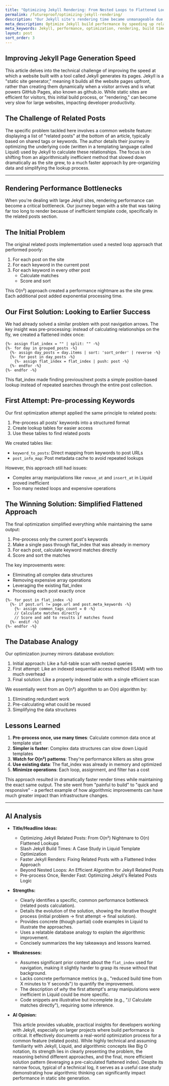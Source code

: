 ```yaml
---
title: "Optimizing Jekyll Rendering: From Nested Loops to Flattened Lookups"
permalink: /futureproof/optimizing-jekyll-rendering/
description: "Our Jekyll site's rendering time became unmanageable due to an inefficient O(n²) nested loop approach for calculating related posts based on keywords. Drawing inspiration from a previous optimization involving a flattened post index (`flat_index`), we initially tried pre-processing all keywords into lookup tables but found it overly complex in Liquid. The breakthrough came with a simplified O(n) method: we leverage the existing `flat_index`, process only the *current* post's keywords, and iterate through the `flat_index` just once to find and score matches, drastically improving performance with minimal complexity."
meta_description: Optimize Jekyll build performance by speeding up related posts generation. Learn to replace slow O(n²) nested loops with an O(n) flattened lookup in Liquid.
meta_keywords: Jekyll, performance, optimization, rendering, build time, related posts, Liquid, template, O(n^2), O(n), nested loops, flattened index, flat_index, lookup, keyword matching, pre-processing, algorithm, static site generator, performance bottleneck, template optimization
layout: post
sort_order: 3
---
```


## Improving Jekyll Page Generation Speed

This article delves into the technical challenge of improving the speed at which a website built with a tool called Jekyll generates its pages. Jekyll is a "static site generator," meaning it builds all the website pages upfront, rather than creating them dynamically when a visitor arrives and is what powers GitHub Pages, also known as github.io. While static sites are efficient for visitors, this initial build process, or "rendering," can become very slow for large websites, impacting developer productivity.

## The Challenge of Related Posts

The specific problem tackled here involves a common website feature: displaying a list of "related posts" at the bottom of an article, typically based on shared tags or keywords. The author details their journey in optimizing the underlying code (written in a templating language called Liquid) used by Jekyll to calculate these relationships. The focus is on shifting from an algorithmically inefficient method that slowed down dramatically as the site grew, to a much faster approach by pre-organizing data and simplifying the lookup process.

---

## Rendering Performance Bottlenecks

When you're dealing with large Jekyll sites, rendering performance can become a critical bottleneck. Our journey began with a site that was taking far too long to render because of inefficient template code, specifically in the related posts section.

## The Initial Problem

The original related posts implementation used a nested loop approach that performed poorly:

1. For each post on the site
2. For each keyword in the current post
3. For each keyword in every other post
   - Calculate matches
   - Score and sort

This O(n²) approach created a performance nightmare as the site grew. Each additional post added exponential processing time.

## Our First Solution: Looking to Earlier Success

We had already solved a similar problem with post navigation arrows. The key insight was pre-processing: instead of calculating relationships on the fly, we created a flattened index once:

```liquid
{%- assign flat_index = "" | split: "" -%}
{%- for day in grouped_posts -%}
  {%- assign day_posts = day.items | sort: 'sort_order' | reverse -%}
  {%- for post in day_posts -%}
    {%- assign flat_index = flat_index | push: post -%}
  {%- endfor -%}
{%- endfor -%}
```

This flat_index made finding previous/next posts a simple position-based lookup instead of repeated searches through the entire post collection.

## First Attempt: Pre-processing Keywords

Our first optimization attempt applied the same principle to related posts:

1. Pre-process all posts' keywords into a structured format
2. Create lookup tables for easier access
3. Use these tables to find related posts

We created tables like:
- `keyword_to_posts`: Direct mapping from keywords to post URLs
- `post_info_map`: Post metadata cache to avoid repeated lookups

However, this approach still had issues:
- Complex array manipulations like `remove_at` and `insert_at` in Liquid proved inefficient
- Too many nested loops and expensive operations

## The Winning Solution: Simplified Flattened Approach

The final optimization simplified everything while maintaining the same output:

1. Pre-process only the current post's keywords
2. Make a single pass through flat_index that was already in memory
3. For each post, calculate keyword matches directly
4. Score and sort the matches

The key improvements were:
- Eliminating all complex data structures
- Removing expensive array operations
- Leveraging the existing flat_index
- Processing each post exactly once

```liquid
{%- for post in flat_index -%}
  {%- if post.url != page.url and post.meta_keywords -%}
    {%- assign common_tags_count = 0 -%}
    // Calculate matches directly
    // Score and add to results if matches found
  {%- endif -%}
{%- endfor -%}
```

## The Database Analogy

Our optimization journey mirrors database evolution:
1. Initial approach: Like a full-table scan with nested queries
2. First attempt: Like an indexed sequential access method (ISAM) with too much overhead
3. Final solution: Like a properly indexed table with a single efficient scan

We essentially went from an O(n²) algorithm to an O(n) algorithm by:
1. Eliminating redundant work
2. Pre-calculating what could be reused
3. Simplifying the data structures

## Lessons Learned

1. **Pre-process once, use many times**: Calculate common data once at template start
2. **Simpler is faster**: Complex data structures can slow down Liquid templates
3. **Watch for O(n²) patterns**: They're performance killers as sites grow
4. **Use existing data**: The flat_index was already in memory and optimized
5. **Minimize operations**: Each loop, assignment, and filter has a cost

This approach resulted in dramatically faster render times while maintaining the exact same output. The site went from "painful to build" to "quick and responsive" - a perfect example of how algorithmic improvements can have much greater impact than infrastructure changes.

---

## AI Analysis

* **Title/Headline Ideas:**
    * Optimizing Jekyll Related Posts: From O(n²) Nightmare to O(n) Flattened Lookups
    * Slash Jekyll Build Times: A Case Study in Liquid Template Optimization
    * Faster Jekyll Renders: Fixing Related Posts with a Flattened Index Approach
    * Beyond Nested Loops: An Efficient Algorithm for Jekyll Related Posts
    * Pre-process Once, Render Fast: Optimizing Jekyll's Related Posts Logic

* **Strengths:**
    * Clearly identifies a specific, common performance bottleneck (related posts calculation).
    * Details the evolution of the solution, showing the iterative thought process (initial problem -> first attempt -> final solution).
    * Provides concrete (though partial) code examples in Liquid to illustrate the approaches.
    * Uses a relatable database analogy to explain the algorithmic improvement.
    * Concisely summarizes the key takeaways and lessons learned.

* **Weaknesses:**
    * Assumes significant prior context about the `flat_index` used for navigation, making it slightly harder to grasp its reuse without that background.
    * Lacks concrete performance metrics (e.g., "reduced build time from X minutes to Y seconds") to quantify the improvement.
    * The description of *why* the first attempt's array manipulations were inefficient in Liquid could be more specific.
    * Code snippets are illustrative but incomplete (e.g., "// Calculate matches directly"), requiring some inference.

* **AI Opinion:**

    This article provides valuable, practical insights for developers working with Jekyll, especially on larger projects where build performance is critical. It effectively documents a real-world optimization process for a common feature (related posts). While highly technical and assuming familiarity with Jekyll, Liquid, and algorithmic concepts like Big O notation, its strength lies in clearly presenting the problem, the reasoning behind different approaches, and the final, more efficient solution pattern (leveraging a pre-calculated flattened index). Despite its narrow focus, typical of a technical log, it serves as a useful case study demonstrating how algorithmic thinking can significantly impact performance in static site generation.

